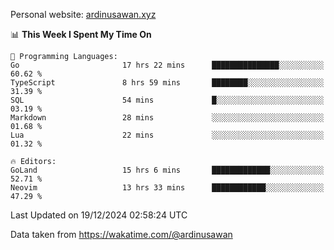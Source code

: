 Personal website: [ardinusawan.xyz](https://ardinusawan.xyz)

<!--START_SECTION:waka-->
📊 **This Week I Spent My Time On** 

```text
💬 Programming Languages: 
Go                       17 hrs 22 mins      ███████████████░░░░░░░░░░   60.62 % 
TypeScript               8 hrs 59 mins       ████████░░░░░░░░░░░░░░░░░   31.39 % 
SQL                      54 mins             █░░░░░░░░░░░░░░░░░░░░░░░░   03.19 % 
Markdown                 28 mins             ░░░░░░░░░░░░░░░░░░░░░░░░░   01.68 % 
Lua                      22 mins             ░░░░░░░░░░░░░░░░░░░░░░░░░   01.32 % 

🔥 Editors: 
GoLand                   15 hrs 6 mins       █████████████░░░░░░░░░░░░   52.71 % 
Neovim                   13 hrs 33 mins      ████████████░░░░░░░░░░░░░   47.29 % 
```


 Last Updated on 19/12/2024 02:58:24 UTC
<!--END_SECTION:waka-->
Data taken from https://wakatime.com/@ardinusawan
